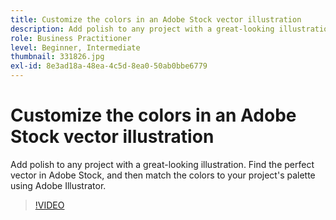 ```yaml
---
title: Customize the colors in an Adobe Stock vector illustration
description: Add polish to any project with a great-looking illustration. Find the perfect vector in Adobe Stock, and then match the colors to your project's palette using Adobe Illustrator
role: Business Practitioner
level: Beginner, Intermediate
thumbnail: 331826.jpg
exl-id: 8e3ad18a-48ea-4c5d-8ea0-50ab0bbe6779
---
```

# Customize the colors in an Adobe Stock vector illustration

Add polish to any project with a great-looking illustration. Find the perfect vector in Adobe Stock, and then match the colors to your project's palette using Adobe Illustrator.

>[!VIDEO](https://video.tv.adobe.com/v/331826?hidetitle=true)
